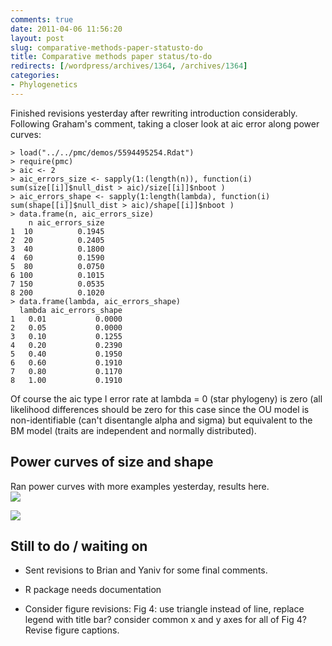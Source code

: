 ```yaml
---
comments: true
date: 2011-04-06 11:56:20
layout: post
slug: comparative-methods-paper-statusto-do
title: Comparative methods paper status/to-do
redirects: [/wordpress/archives/1364, /archives/1364]
categories:
- Phylogenetics
---
```


Finished revisions yesterday after rewriting introduction considerably.  Following Graham's comment, taking a closer look at aic error along power curves:


    
    
    > load("../../pmc/demos/5594495254.Rdat")
    > require(pmc)
    > aic <- 2
    > aic_errors_size <- sapply(1:(length(n)), function(i) sum(size[[i]]$null_dist > aic)/size[[i]]$nboot )
    > aic_errors_shape <- sapply(1:length(lambda), function(i) sum(shape[[i]]$null_dist > aic)/shape[[i]]$nboot )
    > data.frame(n, aic_errors_size)
        n aic_errors_size
    1  10          0.1945
    2  20          0.2405
    3  40          0.1800
    4  60          0.1590
    5  80          0.0750
    6 100          0.1015
    7 150          0.0535
    8 200          0.1020
    > data.frame(lambda, aic_errors_shape)
      lambda aic_errors_shape
    1   0.01           0.0000
    2   0.05           0.0000
    3   0.10           0.1255
    4   0.20           0.2390
    5   0.40           0.1950
    6   0.60           0.1910
    7   0.80           0.1170
    8   1.00           0.1910
    
    



Of course the aic type I error rate at lambda = 0 (star phylogeny) is zero (all likelihood differences should be zero for this case since the OU model is non-identifiable (can't disentangle alpha and sigma) but equivalent to the BM model (traits are independent and normally distributed).




## Power curves of size and shape 


Ran power curves with more examples yesterday, results here.  
![]( http://farm6.staticflickr.com/5268/5594495254_e05e71a9f0_o.png )

![]( http://farm6.staticflickr.com/5177/5594220756_6a7a231962_o.png )




##  Still to do / waiting on 





	
  * Sent revisions to Brian and Yaniv for some final comments.  

	
  * R package needs documentation

	
  * Consider figure revisions: Fig 4: use triangle instead of line, replace legend with title bar? consider common x and y axes for all of Fig 4?  Revise figure captions.  







